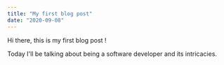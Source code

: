 ```yaml
---
title: "My first blog post"
date: "2020-09-08"
---
```


Hi there, this is my first blog post ! 

Today I'll be talking about being a software developer and its intricacies. 
